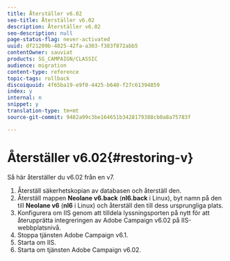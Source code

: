```yaml
---
title: Återställer v6.02
seo-title: Återställer v6.02
description: Återställer v6.02
seo-description: null
page-status-flag: never-activated
uuid: df21209b-4825-42fa-a303-f383f872abb5
contentOwner: sauviat
products: SG_CAMPAIGN/CLASSIC
audience: migration
content-type: reference
topic-tags: rollback
discoiquuid: 4f65ba19-e9f0-4425-b640-f27c61394859
index: y
internal: n
snippet: y
translation-type: tm+mt
source-git-commit: 9482a99c3be164651b3428179388cb0a8a75783f

---
```



# Återställer v6.02{#restoring-v}

Så här återställer du v6.02 från en v7.

1. Återställ säkerhetskopian av databasen och återställ den.
1. Återställ mappen **Neolane v6.back** (**nl6.back** i Linux), byt namn på den till **Neolane v6** (**nl6** i Linux) och återställ den till dess ursprungliga plats.
1. Konfigurera om IIS genom att tilldela lyssningsporten på nytt för att återupprätta integreringen av Adobe Campaign v6.02 på IIS-webbplatsnivå.
1. Stoppa tjänsten Adobe Campaign v6.1.
1. Starta om IIS.
1. Starta om tjänsten Adobe Campaign v6.02.

